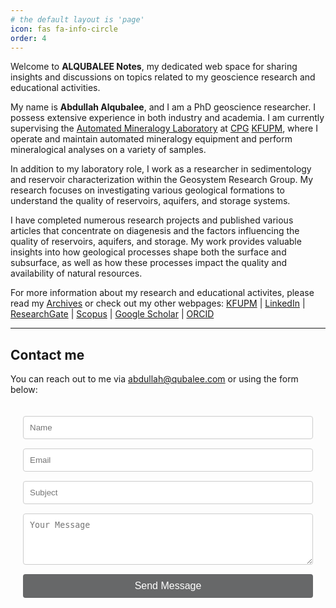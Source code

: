 ```yaml
---
# the default layout is 'page'
icon: fas fa-info-circle
order: 4
---
```

Welcome to **ALQUBALEE Notes**, my dedicated web space for sharing insights and discussions on topics related to my geoscience research and educational activities.

My name is **Abdullah Alqubalee**, and I am a PhD geoscience researcher. I possess extensive experience in both industry and academia. I am currently supervising the [Automated Mineralogy Laboratory](https://cpg.kfupm.edu.sa/aml) at [CPG](https://cpg.kfupm.edu.sa/) [KFUPM](https://kfupm.edu.sa/), where I operate and maintain automated mineralogy equipment and perform mineralogical analyses on a variety of samples.

In addition to my laboratory role, I work as a researcher in sedimentology and reservoir characterization within the Geosystem Research Group. My research focuses on investigating various geological formations to understand the quality of reservoirs, aquifers, and storage systems.

I have completed numerous research projects and published various articles that concentrate on diagenesis and the factors influencing the quality of reservoirs, aquifers, and storage. My work provides valuable insights into how geological processes shape both the surface and subsurface, as well as how these processes impact the quality and availability of natural resources.

For more information about my research and educational activites, please read my [Archives](/archives/) or check out my other webpages: [KFUPM](https://pure.kfupm.edu.sa/en/persons/abdullah-alqubalee) | [LinkedIn](https://www.linkedin.com/in/qubalee) | [ResearchGate](https://www.researchgate.net/profile/Abdullah-Alqubalee) | [Scopus](https://www.scopus.com/authid/detail.uri?authorId=57196439599) | [Google Scholar](https://scholar.google.com/citations?user=B-qHbuwAAAAJ&hl=en&oi=ao) | [ORCID](https://orcid.org/0000-0002-0543-9026 )

---
## Contact me

You can reach out to me via [abdullah@qubalee.com](mailto:abdullah@qubalee.com) or using the form below:


<form action="https://formsubmit.co/abdullah@qubalee.com" method="POST" style="max-width: 600px; margin: auto; padding: 20px; border: 0px solid #ccc; border-radius: 8px; background:rgba(226, 226, 226, 0);">
        <div class="form-group" style="margin-bottom: 15px;">
        <input type="text" name="name" placeholder="Name" required style="width: 100%; padding: 10px; border: 1px solid #ccc; border-radius: 4px;">
    </div>
        <div class="form-group" style="margin-bottom: 15px;">
        <input type="email" name="email" placeholder="Email" required style="width: 100%; padding: 10px; border: 1px solid #ccc; border-radius: 4px;">
    </div>
        <div class="form-group" style="margin-bottom: 15px;">
        <input type="text" name="subject" placeholder="Subject" required style="width: 100%; padding: 10px; border: 1px solid #ccc; border-radius: 4px;">
    </div>
        <div class="form-group" style="margin-bottom: 15px;">
        <textarea name="message" rows="4" placeholder="Your Message" required style="width: 100%; padding: 10px; border: 1px solid #ccc; border-radius: 4px;"></textarea>
    </div>
        <button type="submit" style="width: 100%; padding: 10px; background-color:rgb(103, 104, 105); color: white; border: none; border-radius: 4px; font-size: 16px; cursor: pointer;">
        Send Message
    </button>
        <input type="hidden" name="_next" value="https://qubalee.github.io/mainpage/thanks">
    <input type="hidden" name="_captcha" value="false">
</form><p>
